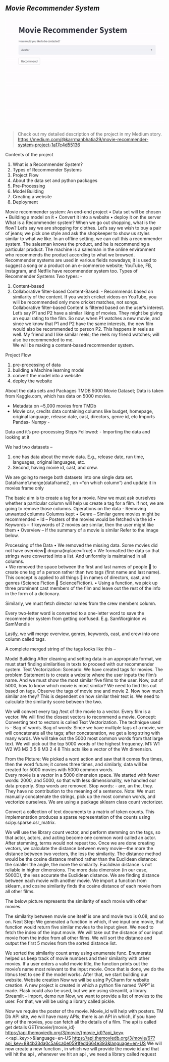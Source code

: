 ## _Movie Recommender System_

![image](https://github.com/Karrmanbhatia/Movie-Recommender-System/blob/main/recommendations.gif)

> Check out my detailed description of the project in my Medium story. 
> https://medium.com/@karrmanbhatia29/movie-recommender-system-project-1a17c4d55136


Contents of the project
1.	What is a Recommender System?
2.	Types of Recommender Systems
3.	Project Flow
4. 	About the data set and python packages 
5. 	Pre-Processing
6. 	Model Building 
7.	Creating a website 
8. 	Deployment

Movie recommender system: An end-end project 
•	Data set will be chosen
•	Building a model on it
•	Convert it into a website
•	deploy it on the server
What is a Recommender system?
When we go out shopping, what is the flow? Let’s say we are shopping for clothes. Let’s say we wish to buy a pair of jeans; we pick one style and ask the shopkeeper to show us styles similar to what we like. In an offline setting, we can call this a recommender system. The salesman knows the product, and he is recommending a particular product. The machine is a salesman in the online environment who recommends the product according to what we browsed.
Recommender systems are used in various fields nowadays; it is used to suggest a song or a product on an e-commerce website; YouTube, FB, Instagram, and Netflix have recommender system too. 
Types of Recommender Systems
Two types: - 
1.	Content-based
2.	Collaborative filter-based
Content-Based: -
Recommends based on similarity of the content. If you watch cricket videos on YouTube, you will be recommended only more cricket matches, not songs.  
Collaborative filter-based
Content is filtered based on the user’s interest. Let’s say P1 and P2 have a similar liking of movies. They might be giving an equal rating to the film. So now, when P1 watches a new movie, and since we know that P1 and P2 have the same interests, the new film would also be recommended to person P2. This happens in reels as well. My friend and I like similar reels; the reels my friend watches; will also be recommended to me.  
We will be making a content-based recommender system.

Project Flow
1.	pre-processing of data
2.	building a Machine learning model
3.	convert the model into a website 
4.	deploy the website

 
About the data sets and Packages
TMDB 5000 Movie Dataset; Data is taken from Kaggle.com, which has data on 5000 movies. 
-	Metadata on ~5,000 movies from TMDb
-	Movie csv, credits data containing columns like budget, homepage, original language, release date, cast, directors, genre id, etc
Imports
Pandas-
Numpy - 

Data and it’s pre-processing
Steps Followed: - 
Importing the data and looking at it
 
 
We had two datasets – 
1.	one has data about the movie data. E.g., release date, run time, languages, original languages, etc. 
2.	Second, having movie id, cast, and crew. 
 
We are going to merge both datasets into one single data set.
Dataframe1.merge(dataframe2 , on =”on which column”) and update it in movies frame only
 
The basic aim is to create a tag for a movie. Now we must ask ourselves whether a particular column will help us create a tag for a film. If not, we are going to remove those columns.
Operations on the data - Removing unwanted columns 
Columns kept 
•	Genre – Similar genre movies might be recommended
•	Id – Posters of the movies would be fetched via the id
•	Keywords – if keywords of 2 movies are similar, then the user might like them
•	Overview – If the summary of a movie is similar 
Refer to the image below.
 
Processing of the Data
•	We removed the missing data. Some movies did not have overview dropna(inplace=True)
•	We formatted the data so that strings were converted into a list. And uniformity is maintained in all columns.  
•	We removed the space between the first and last names of people  to create one tag of a person rather than two tags (first name and last name). This concept is applied to all things   in names of directors, cast, and genres (Science Fiction  ScienceFiction). 
•	Using a function, we pick up three prominent cast members of the film and leave out the rest of the info in the form of a dictionary. 
 
Similarly, we must fetch director names from the crew members column.
 
Every two-letter word is converted to a one-letter word to save the recommender system from getting confused. E.g. SamWorginton vs SamMendis 
 
Lastly, we will merge overview, genres, keywords, cast, and crew into one column called tags.
 
A complete merged string of the tags looks like this – 
 
Model Building 
After cleaning and setting data in an appropriate format, we must start finding similarities in texts to proceed with our recommender system. 
Text Vectorization: 
Scenario:
We have created tags for movies. The problem Statement is to create a website where the user inputs the film’s name.  And we must show the most similar five films to the user. 
Now, out of 5000, how to know which movie is most similar? We need to find this out based on tags.
Observe the tags of movie one and movie 2. Now how much similar are they? This is dependent on how similar their text is. We need to calculate the similarity score between the two. 
 
We will convert every tag /text of the movie to a vector. Every film is a vector. We will find the closest vectors to recommend a movie.
Concept:
Converting text to vectors is called Text Vectorization.
The technique used is - Bag of words.
Bag of words: Since we have multiple tags of a movie, we will concatenate all the tags; after concatenation, we get a long string with many words. We will take out the 5000 most common words from that large text. 
We will pick out the top 5000 words of the highest frequency.
M1:	W1	W2	W3
M2	3	5	6
M3	2	4	8
This acts like a vector of the Wn dimension. 
 
From the Picture: We picked a word action and saw that it comes five times, then the word future; it comes three times, and similarly, data will be created for 5000 movies with 5000 common words.  
Every movie is a vector in a 5000 dimension space.
We started with fewer words: 2000, and 5000, so that with less dimensionality, we handled our data properly. 
Stop words are removed.  Stop words: - are, an the, they. They have no contribution to the meaning of a sentence.
Note: We must manually concatenate the strings, pick up the most common words, and vectorize ourselves. We are using a package sklearn class count vectorizer.

Convert a collection of text documents to a matrix of token counts. This implementation produces a sparse representation of the counts using scipy.sparse.csr_matrix.
 
We will use the library count vector, and perform stemming on the tags, so that actor, actors, and acting become one common word called an actor. After stemming, terms would not repeat too. 
Once we are done creating vectors, we calculate the distance between every movie—the more the distance between two vectors, the less the similarity. 
The distance method would be the cosine distance method rather than the Euclidean distance: the smaller the angle, the more the similarity. Euclidean distance is not reliable in higher dimensions. The more data dimension (in our case, 5000D), the less accurate the Euclidean distance. 
We are finding distance between each movie with another movie. We import a function from sklearn, and cosine similarity finds the cosine distance of each movie from all other films.
 

The below picture represents the similarity of each movie with other movies.
 
The similarity between movie one itself is one and movie two is 0.08, and so on. 
Next Step: We generated a function in which, if we input one movie, that function would return five similar movies to the input given. 
We need to fetch the index of the input movie. We will take out the distance of our input movie from the index from all other films. We will sort the distance and output the first 5 movies from the sorted distance list. 
 
We sorted the similarity count array using enumerate func. Enumerate helped us keep track of movie numbers and their similarity with other movies. 
If a user enters a valid movie title, the function prints out the movie’s name most relevant to the input movie. 
Once that is done, we do the litmus test to see if the model works. After that, we start building our website.
Website creation 
Now we will be using PyCharm for website creation.
A new project is created in which a python file named “APP” is made. 
Flask could also be used, but we are using streamlit, a library.  
Streamlit – import, demo run
Now, we want to provide a list of movies to the user. For that, we will be using a library called pickle. 
 
 

Now we require the poster of the movie. Movie_id will help with posters.
TM Db API site, we will have many APIs; there is an API in which, if you have any of the movies, you can fetch all the details of a film. 
The api is called get details GET/movie/{movie_id}
https://api.themoviedb.org/3/movie/{movie_id}?api_key=<<api_key>>&language=en-US
https://api.themoviedb.org/3/movie/67?api_key=884b33da0c5a6ca0e0591fedd664e393&language=en-US
We will now create a new function , in which we will provide the movie id and that will hit the api , whenever we hit an api , we need a library called request 




